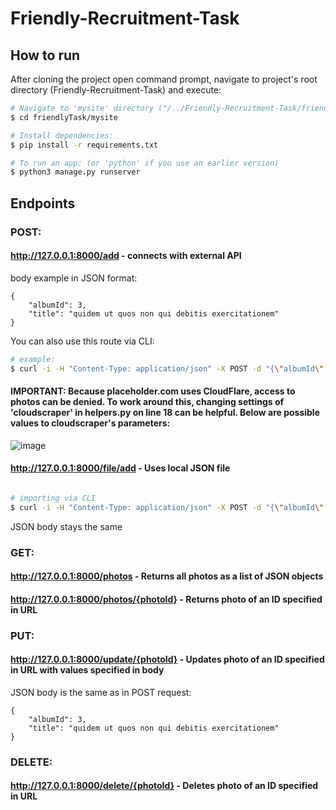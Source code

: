 # Friendly-Recruitment-Task

## How to run

After cloning the project open command prompt, navigate to project's root directory (Friendly-Recruitment-Task) and execute:

```bash
# Navigate to 'mysite' directory ("/../Friendly-Recruitment-Task/friendlyTask/mysite"):
$ cd friendlyTask/mysite

# Install dependencies:
$ pip install -r requirements.txt

# To run an app: (or 'python' if you use an earlier version)
$ python3 manage.py runserver 

```

## Endpoints

### POST:

#### http://127.0.0.1:8000/add - connects with external API

body example in JSON format:
```
{
    "albumId": 3,
    "title": "quidem ut quos non qui debitis exercitationem"
}
```

You can also use this route via CLI:

```bash
# example:
$ curl -i -H "Content-Type: application/json" -X POST -d "{\"albumId\": 3, \"title\": \"reiciendis et velit laborum recusandae\"}" http://127.0.0.1:8000/add

```

#### IMPORTANT: Because placeholder.com uses CloudFlare, access to photos can be denied. To work around this, changing settings of 'cloudscraper' in helpers.py on line 18 can be helpful. Below are possible values to cloudscraper's parameters:

![image](https://user-images.githubusercontent.com/78605465/198174928-07605555-a674-4244-bea6-6a1f01796a06.png)

#### http://127.0.0.1:8000/file/add - Uses local JSON file

```bash

# importing via CLI
$ curl -i -H "Content-Type: application/json" -X POST -d "{\"albumId\": 4, \"title\": \"eum laborum in sunt ea\"}" http://127.0.0.1:8000/file/add

```
JSON body stays the same

### GET:

#### http://127.0.0.1:8000/photos - Returns all photos as a list of JSON objects

#### http://127.0.0.1:8000/photos/{photoId} - Returns photo of an ID specified in URL


### PUT:

#### http://127.0.0.1:8000/update/{photoId} - Updates photo of an ID specified in URL with values specified in body

JSON body is the same as in POST request:

```
{
    "albumId": 3,
    "title": "quidem ut quos non qui debitis exercitationem"
}
```


### DELETE:

#### http://127.0.0.1:8000/delete/{photoId} - Deletes photo of an ID specified in URL






